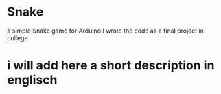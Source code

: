 # Snake
a simple Snake game for Arduino 
I wrote the code as a final project in college

# i will add here a short description in englisch

